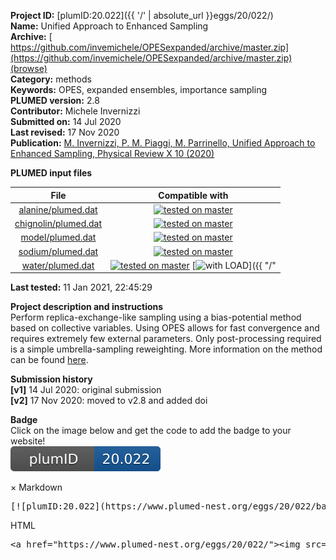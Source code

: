 **Project ID:** [plumID:20.022]({{ '/' | absolute_url }}eggs/20/022/)  
**Name:**  Unified Approach to Enhanced Sampling  
**Archive:** [ https://github.com/invemichele/OPESexpanded/archive/master.zip](https://github.com/invemichele/OPESexpanded/archive/master.zip) [(browse)](https://github.com/invemichele/OPESexpanded/tree/master)  
**Category:**  methods  
**Keywords:**  OPES, expanded ensembles, importance sampling  
**PLUMED version:**  2.8  
**Contributor:**  Michele Invernizzi  
**Submitted on:** 14 Jul 2020  
**Last revised:** 17 Nov 2020  
**Publication:** [M. Invernizzi, P. M. Piaggi, M. Parrinello, Unified Approach to Enhanced Sampling, Physical Review X 10 (2020)](http://dx.doi.org/10.1103/PhysRevX.10.041034)  
  
**PLUMED input files**  
  
| File     | Compatible with |  
|:--------:|:--------:|  
| [alanine/plumed.dat](./data/alanine/plumed.dat.md) |  [![tested on master](https://img.shields.io/badge/master-passing-green.svg)](data/alanine/plumed.dat.plumed_master.stderr) |  
| [chignolin/plumed.dat](./data/chignolin/plumed.dat.md) |  [![tested on master](https://img.shields.io/badge/master-passing-green.svg)](data/chignolin/plumed.dat.plumed_master.stderr) |  
| [model/plumed.dat](./data/model/plumed.dat.md) |  [![tested on master](https://img.shields.io/badge/master-passing-green.svg)](data/model/plumed.dat.plumed_master.stderr) |  
| [sodium/plumed.dat](./data/sodium/plumed.dat.md) |  [![tested on master](https://img.shields.io/badge/master-passing-green.svg)](data/sodium/plumed.dat.plumed_master.stderr) |  
| [water/plumed.dat](./data/water/plumed.dat.md) |  [![tested on master](https://img.shields.io/badge/master-passing-green.svg)](data/water/plumed.dat.plumed_master.stderr) [![with LOAD](https://img.shields.io/badge/with-LOAD-yellow.svg)]({{ "/" | absolute_url }}badges) |  
  
**Last tested:**  11 Jan 2021, 22:45:29
  
**Project description and instructions**  
Perform replica-exchange-like sampling using a bias-potential method based on collective variables. Using OPES allows for fast convergence and requires extremely few external parameters. Only post-processing required is a simple umbrella-sampling reweighting.  More information on the method can be found [here](https://www.plumed.org/doc-master/user-doc/html/_o_p_e_s.html). 

  
**Submission history**  
**[v1]** 14 Jul 2020: original submission  
**[v2]** 17 Nov 2020: moved to v2.8 and added doi  
  
**Badge**  
Click on the image below and get the code to add the badge to your website!  
<img src="./badge.svg" alt="plumeDnest:20.022" id="myBtn" class="badge">
<div id="myModal" class="modal">
  <div class="modal-content">
    <span class="close">&times;</span>
    Markdown<pre>[![plumID:20.022](https://www.plumed-nest.org/eggs/20/022/badge.svg)](https://www.plumed-nest.org/eggs/20/022/)</pre>
    HTML<pre>&lt;a href="https://www.plumed-nest.org/eggs/20/022/"&gt;&lt;img src="https://www.plumed-nest.org/eggs/20/022/badge.svg" alt="plumID:20.022"&gt;&lt;/a&gt;</pre>
  </div>
</div>
